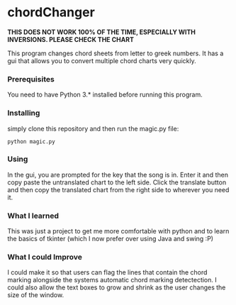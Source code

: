 # chordChanger

__THIS DOES NOT WORK 100% OF THE TIME, ESPECIALLY WITH INVERSIONS. PLEASE CHECK THE CHART__

This program changes chord sheets from letter to greek numbers. It has a gui that allows you to convert multiple chord charts very quickly.

### Prerequisites
You need to have Python 3.* installed before running this program.

### Installing
simply clone this repository and then run the magic.py file:
```
python magic.py
```

### Using
In the gui, you are prompted for the key that the song is in. Enter it and then copy paste the untranslated chart to the left side. Click the translate button and then copy the translated chart from the right side to wherever you need it.

### What I learned
This was just a project to get me more comfortable with python and to learn the basics of tkinter (which I now prefer over using Java and swing :P)

### What I could Improve
I could make it so that users can flag the lines that contain the chord marking alongside the systems automatic chord marking detectection. I could also allow the text boxes to grow and shrink as the user changes the size of the window.
